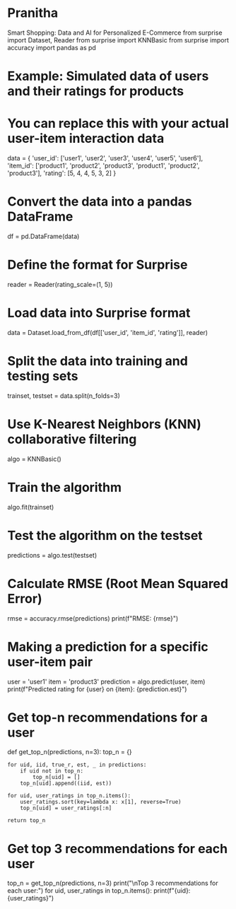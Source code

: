 # Pranitha
Smart Shopping: Data and AI for Personalized E-Commerce
from surprise import Dataset, Reader
from surprise import KNNBasic
from surprise import accuracy
import pandas as pd

# Example: Simulated data of users and their ratings for products
# You can replace this with your actual user-item interaction data
data = {
    'user_id': ['user1', 'user2', 'user3', 'user4', 'user5', 'user6'],
    'item_id': ['product1', 'product2', 'product3', 'product1', 'product2', 'product3'],
    'rating': [5, 4, 4, 5, 3, 2]
}

# Convert the data into a pandas DataFrame
df = pd.DataFrame(data)

# Define the format for Surprise
reader = Reader(rating_scale=(1, 5))

# Load data into Surprise format
data = Dataset.load_from_df(df[['user_id', 'item_id', 'rating']], reader)

# Split the data into training and testing sets
trainset, testset = data.split(n_folds=3)

# Use K-Nearest Neighbors (KNN) collaborative filtering
algo = KNNBasic()

# Train the algorithm
algo.fit(trainset)

# Test the algorithm on the testset
predictions = algo.test(testset)

# Calculate RMSE (Root Mean Squared Error)
rmse = accuracy.rmse(predictions)
print(f"RMSE: {rmse}")

# Making a prediction for a specific user-item pair
user = 'user1'
item = 'product3'
prediction = algo.predict(user, item)
print(f"Predicted rating for {user} on {item}: {prediction.est}")

# Get top-n recommendations for a user
def get_top_n(predictions, n=3):
    top_n = {}
    
    for uid, iid, true_r, est, _ in predictions:
        if uid not in top_n:
            top_n[uid] = []
        top_n[uid].append((iid, est))
    
    for uid, user_ratings in top_n.items():
        user_ratings.sort(key=lambda x: x[1], reverse=True)
        top_n[uid] = user_ratings[:n]
    
    return top_n

# Get top 3 recommendations for each user
top_n = get_top_n(predictions, n=3)
print("\nTop 3 recommendations for each user:")
for uid, user_ratings in top_n.items():
    print(f"{uid}: {user_ratings}")

